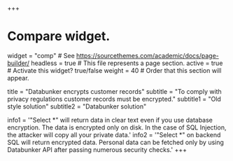 +++
# Compare widget.
widget = "comp"  # See https://sourcethemes.com/academic/docs/page-builder/
headless = true  # This file represents a page section.
active = true # Activate this widget? true/false
weight = 40  # Order that this section will appear.

title = "Databunker encrypts customer records"
subtitle = "To comply with privacy regulations customer records must be encrypted."
subtitle1 = "Old style solution"
subtitle2 = "Databunker solution"

info1 = '"Select *" will return data in clear text even if you use database encryption. The data is encrypted only on disk. In the case of SQL Injection, the attacker will copy all your private data.'
info2 = '"Select *" on backend SQL will return encrypted data. Personal data can be fetched only by using Databunker API after passing numerous security checks.'
+++
